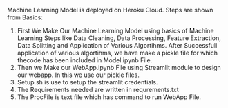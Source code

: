 Machine Learning Model is deployed on Heroku Cloud. Steps are shown from Basics:

1. First We Make Our Machine Learning Model using basics of Machine Learning Steps like Data Cleaning, Data Processing, Feature Extraction, Data Splitting and Application of          Various Algortihms. After Successfull application of various algortihms, we have make a pickle file for which thecode has been included in Model.ipynb File.
2. Then we Make our WebApp.ipynb File using Streamlit module to design our webapp. In this we use our pickle files.
3. Setup.sh is use to setup the streamlit credentials.
4. The Requirements needed are written in requrements.txt
5. The ProcFile is text file which has command to run WebApp File.
